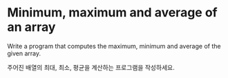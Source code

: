 # Minimum, maximum and average of an array

Write a program that computes the maximum, minimum and average of the given array.

주어진 배열의 최대, 최소, 평균을 계산하는 프로그램을 작성하세요.
